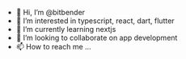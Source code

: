 - 👋 Hi, I’m @bitbender
- 👀 I’m interested in typescript, react, dart, flutter
- 🌱 I’m currently learning nextjs
- 💞️ I’m looking to collaborate on app development
- 📫 How to reach me ...

<!---
bitbendergh/bitbender is a ✨ special ✨ repository because its `README.md` (this file) appears on your GitHub profile.
You can click the Preview link to take a look at your changes.
--->
